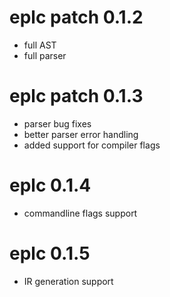 # eplc patch 0.1.2
* full AST 
* full parser

# eplc patch 0.1.3
* parser bug fixes
* better parser error handling
* added support for compiler flags

# eplc 0.1.4 
* commandline flags support

# eplc 0.1.5 
* IR generation support
